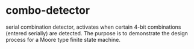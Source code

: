 # combo-detector
serial combination detector, activates when certain 4-bit combinations (entered serially) are detected.  The purpose is to demonstrate the design process for a Moore type finite state machine.
